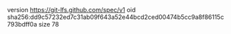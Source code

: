 version https://git-lfs.github.com/spec/v1
oid sha256:dd9c57232ed7c31ab09f643a52e44bcd2ced00474b5cc9a8f86115c793bdff0a
size 78
